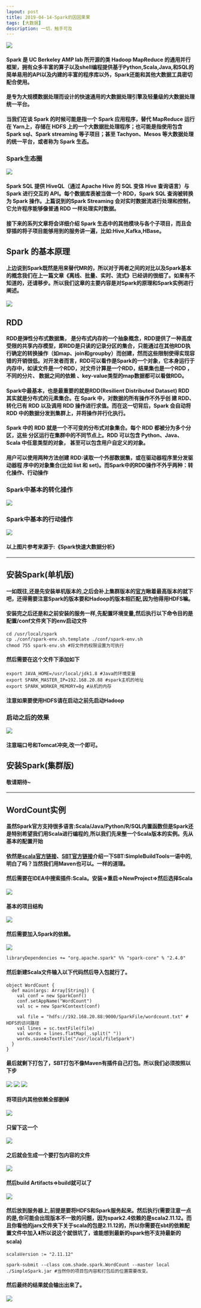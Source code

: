 ```yaml
---
layout: post
title: 2019-04-14-Spark的因因果果
tags: [大数据]
description: 一切，触手可及
---
```


![](https://user-gold-cdn.xitu.io/2018/9/18/165ea911855d3d5e?imageView2/1/w/1304/h/734/q/85/format/webp/interlace/1)
#### Spark 是 UC Berkeley AMP lab 所开源的类 Hadoop MapReduce 的通用并行框架，拥有众多丰富的算子以及shell编程提供基于Python,Scala,Java,和SQL的简单易用的API以及内建的丰富的程序库以外，Spark还能和其他大数据工具密切配合使用。
#### 是专为大规模数据处理而设计的快速通用的大数据处理引擎及轻量级的大数据处理统一平台。
#### 当我们在谈 Spark 的时候可能是指一个 Spark 应用程序，替代 MapReduce 运行在 Yarn上，存储在 HDFS 上的一个大数据批处理程序；也可能是指使用包含 Spark sql、Spark streaming 等子项目；甚至 Tachyon、Mesos 等大数据处理的统一平台，或者称为 Spark 生态。

### Spark生态圈
![](https://user-gold-cdn.xitu.io/2018/9/18/165ea8b5dca64259?imageView2/0/w/1280/h/960/format/webp/ignore-error/1)
#### Spark SQL 提供 HiveQL（通过 Apache Hive 的 SQL 变体 Hive 查询语言）与Spark 进行交互的 API。每个数据库表被当做一个 RDD，Spark SQL 查询被转换为 Spark 操作。上篇说到的Spark Streaming 会对实时数据流进行处理和控制，它允许程序能够像普通 RDD 一样处理实时数据。
#### 接下来的系列文章将会详细介绍 Spark 生态中的其他模块与各个子项目，而且会穿插的将子项目能够用到的服务讲一遍，比如:Hive,Kafka,HBase。
## Spark 的基本原理
#### 上边说到Spark既然是用来替代MR的，所以对于两者之间的对比以及Spark基本的概念我们在上一篇文章《离线、批量、实时、流式》已经讲的很细了。如果有不知道的，还请移步。所以我们这章的主要内容是对Spark的原理和Spark实例进行阐述。
![](https://user-gold-cdn.xitu.io/2018/9/18/165ea8b5dedfbf5b?imageView2/0/w/1280/h/960/format/webp/ignore-error/1)

## RDD

#### RDD是弹性分布式数据集， 是分布式内存的一个抽象概念，RDD提供了一种高度受限的共享内存模型，即RDD是只读的记录分区的集合，只能通过在其他RDD执行确定的转换操作（如map、join和groupby）而创建，然而这些限制使得实现容错的开销很低。对开发者而言，RDD可以看作是Spark的一个对象，它本身运行于内存中，如读文件是一个RDD，对文件计算是一个RDD，结果集也是一个RDD ，不同的分片、 数据之间的依赖 、key-value类型的map数据都可以看做RDD。

#### Spark中最基本，也是最重要的就是RDD(Resilient Distributed Dataset) RDD 其实就是分布式的元素集合。在 Spark 中，对数据的所有操作不外乎创 建 RDD、转化已有 RDD 以及调用 RDD 操作进行求值。而在这一切背后，Spark 会自动将 RDD 中的数据分发到集群上，并将操作并行化执行。

#### Spark 中的 RDD 就是一个不可变的分布式对象集合。每个 RDD 都被分为多个分区，这些 分区运行在集群中的不同节点上。RDD 可以包含 Python、Java、Scala 中任意类型的对象， 甚至可以包含用户自定义的对象。

#### 用户可以使用两种方法创建 RDD:读取一个外部数据集，或在驱动器程序里分发驱动器程 序中的对象集合(比如 list 和 set)。而Spark中的RDD操作不外乎两种：转化操作、行动操作

### Spark中基本的转化操作
![](https://user-gold-cdn.xitu.io/2019/4/14/16a1aeac05cfdc65?w=2030&h=1678&f=png&s=557554)
### Spark中基本的行动操作
![](https://user-gold-cdn.xitu.io/2019/4/14/16a1aeba71774b00?w=2028&h=1630&f=png&s=491048)
#### 以上图片参考来源于:《Spark快速大数据分析》
***
## 安装Spark(单机版)

#### 一如既往,还是先安装单机版本的,之后会补上集群版本的[官方](https://spark.apache.org/downloads.html)瞅着最高版本的就下吧，还得需要注意Spark的版本要和Hadoop的版本相匹配,因为他得用HDFS嘛。

#### 安装完之后还是和之前安装的服务一样,先配置环境变量,然后执行以下命令目的是配置/conf文件夹下的env启动文件

```
cd /usr/local/spark
cp ./conf/spark-env.sh.template ./conf/spark-env.sh 
chmod 755 spark-env.sh #将文件的权限设置为可执行
```
#### 然后需要在这个文件下添加如下

```
export JAVA_HOME=/usr/local/jdk1.8 #Java的环境变量
export SPARK_MASTER_IP=192.168.20.88 #spark主机的地址
export SPARK_WORKER_MEMORY=8g #从机的内存
```
#### 注意如果要使用HDFS请在启动之前先启动Hadoop
### 启动之后的效果
![](https://user-gold-cdn.xitu.io/2019/4/2/169dbca263c40f82?w=3834&h=1182&f=png&s=265230)
#### 注意端口号和Tomcat冲突,改一个即可。

## 安装Spark(集群版)
#### 敬请期待~
***
## WordCount实例

#### 虽然Spark官方支持很多语言:Scala/Java/Python/R/SQL内置函数但是Spark还是特别希望我们用Scala进行编程的,所以我们先来整一个Scala版本的实例。先从基本的配置开始

#### 依然是[scala官方链接](https://www.scala-lang.org/download/)、[SBT官方链接](https://www.scala-sbt.org/download.html)介绍一下SBT:SimpleBuildTools一语中的,明白了吗？当然我们用Maven也可以。一样的道理。

#### 然后需要在IDEA中搜索插件:Scala。安装=>重启=>NewProject=>然后选择Scala

![](https://user-gold-cdn.xitu.io/2019/4/2/169dc1632bb23c14?w=2174&h=1382&f=png&s=184388)
#### 基本的项目结构
![](https://user-gold-cdn.xitu.io/2019/4/2/169dc183c2cd2f2e?w=1000&h=746&f=png&s=80012)
#### 然后需要加入Spark的依赖。
![](https://user-gold-cdn.xitu.io/2019/4/2/169dc20b008ddf85?w=3840&h=2114&f=png&s=383562)

```
libraryDependencies += "org.apache.spark" %% "spark-core" % "2.4.0" 
```
#### 然后新建Scala文件输入以下代码然后导入包就行了。

```
object WordCount {
  def main(args: Array[String]) {
    val conf = new SparkConf()
    conf.setAppName("WordCount")
    val sc = new SparkContext(conf)

    val file = "hdfs://192.168.20.88:9000/SparkFile/wordcount.txt" # HDFS的访问路径
    val lines = sc.textFile(file)
    val words = lines.flatMap(_.split(" "))
    words.saveAsTextFile("/usr/local/fileSpark")
  }
}
```
#### 最后就剩下打包了，SBT打包不像Maven有插件自己打包。所以我们必须按照以下步
![](https://user-gold-cdn.xitu.io/2019/4/2/169dca192571831d?w=2560&h=2082&f=png&s=265723)
![](https://user-gold-cdn.xitu.io/2019/4/2/169dca28a043f59e?w=1300&h=888&f=png&s=260150)
![](https://user-gold-cdn.xitu.io/2019/4/2/169dca2ef12f2868?w=1034&h=746&f=png&s=91813)
#### 将项目内其他依赖全部删掉
![](https://user-gold-cdn.xitu.io/2019/4/2/169dca493f53c7df?w=2560&h=2082&f=png&s=530649)
#### 只留下这一个
![](https://user-gold-cdn.xitu.io/2019/4/2/169dca5338d082ba?w=2560&h=2082&f=png&s=267521)
#### 之后就会生成一个要打包内容的文件
![](https://user-gold-cdn.xitu.io/2019/4/2/169dca58a7a291f8?w=1030&h=926&f=png&s=90221)
#### 然后build Artifacts=>build就可以了
![](https://user-gold-cdn.xitu.io/2019/4/2/169dca6f58897937?w=3834&h=2110&f=png&s=614758)
#### 然后放到服务器上,前提是要将HDFS和Spark服务起来。然后执行(需要注意一点的是,你可能会出现版本不一致的问题，因为spark2.4依赖的是scala2.11.12。而且你看他的jars文件夹下关于scala的包是2.11.12的，所以你需要在sbt的依赖配置文件中加入⬇️所以说这个就很坑了，谁能想到最新的spark他不支持最新的scala)

```
scalaVersion := "2.11.12"
```
```
spark-submit --class com.shade.spark.WordCount --master local ./SimpleSpark.jar #当然你的项目包内容和打包后的位置需要改变。
```
#### 然后最终的结果就会输出出来了。
![](https://user-gold-cdn.xitu.io/2019/4/2/169dcbcded89b9ef?w=782&h=74&f=png&s=13356)